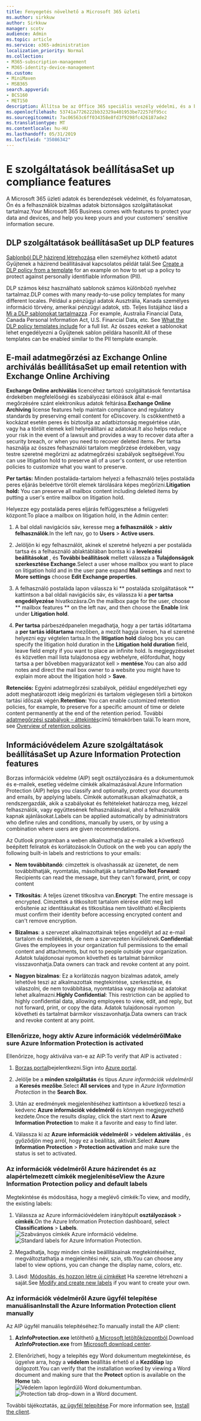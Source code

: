 ```yaml
---
title: Fenyegetés növelhető a Microsoft 365 üzleti
ms.author: sirkkuw
author: Sirkkuw
manager: scotv
audience: Admin
ms.topic: article
ms.service: o365-administration
localization_priority: Normal
ms.collection:
- M365-subscription-management
- M365-identity-device-management
ms.custom:
- MiniMaven
- MSB365
search.appverid:
- BCS160
- MET150
description: Állítsa be az Office 365 speciális veszély védelmi, és a bizalmas adatok védelme.
ms.openlocfilehash: 53741a7726222bb32329a401953be72257df95cc
ms.sourcegitcommit: 7ac06563c6ff034358e8fd3f9298fc426187ade2
ms.translationtype: MT
ms.contentlocale: hu-HU
ms.lasthandoff: 05/31/2019
ms.locfileid: "35086342"
---
```

# <a name="set-up-compliance-features"></a><span data-ttu-id="65990-103">E szolgáltatások beállítása</span><span class="sxs-lookup"><span data-stu-id="65990-103">Set up compliance features</span></span>

<span data-ttu-id="65990-104">A Microsoft 365 üzleti adatok és berendezések védelmét, és folyamatosan, Ön és a felhasználók bizalmas adatok biztonságos szolgáltatásokat tartalmaz.</span><span class="sxs-lookup"><span data-stu-id="65990-104">Your Microsoft 365 Business comes with features to protect your data and devices, and help you keep yours and your customers' sensitive information secure.</span></span>

## <a name="set-up-dlp-features"></a><span data-ttu-id="65990-105">DLP szolgáltatások beállítása</span><span class="sxs-lookup"><span data-stu-id="65990-105">Set up DLP features</span></span>

<span data-ttu-id="65990-106">[Sablonból DLP házirend létrehozása](https://support.office.com/article/59414438-99f5-488b-975c-5023f2254369) ellen személyhez köthető adatot Gyűjtenek a házirend beállításával kapcsolatos példát talál.</span><span class="sxs-lookup"><span data-stu-id="65990-106">See [Create a DLP policy from a template](https://support.office.com/article/59414438-99f5-488b-975c-5023f2254369) for an example on how to set up a policy to protect against personally identifiable information (PII).</span></span> 
  
<span data-ttu-id="65990-107">DLP számos kész használható sablonok számos különböző nyelvhez tartalmaz.</span><span class="sxs-lookup"><span data-stu-id="65990-107">DLP comes with many ready-to-use policy templates for many different locales.</span></span> <span data-ttu-id="65990-108">Például a pénzügyi adatok Ausztrália, Kanada személyes információ törvény, amerikai pénzügyi adatok, stb. Teljes listájához lásd a [Mi a DLP sablonokat tartalmazza](https://support.office.com/article/c2e588d3-8f4f-4937-a286-8c399f28953a) .</span><span class="sxs-lookup"><span data-stu-id="65990-108">For example, Australia Financial Data, Canada Personal Information Act, U.S. Financial Data, etc. See [What the DLP policy templates include](https://support.office.com/article/c2e588d3-8f4f-4937-a286-8c399f28953a) for a full list.</span></span> <span data-ttu-id="65990-109">Az összes ezeket a sablonokat lehet engedélyezni a Gyűjtenek sablon példára hasonlít.</span><span class="sxs-lookup"><span data-stu-id="65990-109">All of these templates can be enabled similar to the PII template example.</span></span> 
  
## <a name="set-up-email-retention-with-exchange-online-archiving"></a><span data-ttu-id="65990-110">E-mail adatmegőrzési az Exchange Online archiválás beállítása</span><span class="sxs-lookup"><span data-stu-id="65990-110">Set up email retention with Exchange Online Archiving</span></span>

 <span data-ttu-id="65990-111">**Exchange Online archiválás** licencéhez tartozó szolgáltatások fenntartása érdekében megfelelőségi és szabályozási előírások által e-mail megőrzésére szánt elektronikus adatok feltárása.</span><span class="sxs-lookup"><span data-stu-id="65990-111">**Exchange Online Archiving** license features help maintain compliance and regulatory standards by preserving email content for eDiscovery.</span></span> <span data-ttu-id="65990-112">Is csökkenthető a kockázat esetén peres és biztosítja az adatbiztonság megsértése után, vagy ha a törölt elemek kell helyreállítani az adatokat.</span><span class="sxs-lookup"><span data-stu-id="65990-112">It also helps reduce your risk in the event of a lawsuit and provides a way to recover data after a security breach, or when you need to recover deleted items.</span></span> <span data-ttu-id="65990-113">Per tartsa használja az összes felhasználói tartalom megőrzése érdekében, vagy testre szeretné megőrizni az adatmegőrzési szabályok segítségével.</span><span class="sxs-lookup"><span data-stu-id="65990-113">You can use litigation hold to preserve all of a user's content, or use retention policies to customize what you want to preserve.</span></span>
  
<span data-ttu-id="65990-114">**Per tartás:** Minden postaláda-tartalom helyezi a felhasználó teljes postaláda peres eljárás beleértve törölt elemek tárolására képes megőrizni.</span><span class="sxs-lookup"><span data-stu-id="65990-114">**Litigation hold:** You can preserve all mailbox content including deleted items by putting a user's entire mailbox on litigation hold.</span></span> 
    
<span data-ttu-id="65990-115">Helyezze egy postaláda peres eljárás felfüggesztése a felügyeleti központ:</span><span class="sxs-lookup"><span data-stu-id="65990-115">To place a mailbox on litigation hold, in the Admin center:</span></span>
    
1. <span data-ttu-id="65990-116">A bal oldali navigációs sáv, keresse meg **a felhasználók** \> **aktív felhasználók**.</span><span class="sxs-lookup"><span data-stu-id="65990-116">In the left nav, go to **Users** \> **Active users**.</span></span>
    
2. <span data-ttu-id="65990-117">Jelöljön ki egy felhasználót, akinek el szeretné helyezni a per postaláda tartsa és a felhasználó ablaktáblában bontsa ki a **levelezési beállításokat** , és **További beállítások** mellett válassza a **Tulajdonságok szerkesztése Exchange**.</span><span class="sxs-lookup"><span data-stu-id="65990-117">Select a user whose mailbox you want to place on litigation hold and in the user pane expand **Mail settings** and next to **More settings** choose **Edit Exchange properties**.</span></span>
    
3. <span data-ttu-id="65990-118">A felhasználó postaláda lapon válassza ki \*\* postaláda szolgáltatások \*\* kattintson a bal oldali navigációs sáv, és válassza ki a **per tartsa** **engedélyezése** hivatkozásra.</span><span class="sxs-lookup"><span data-stu-id="65990-118">On the mailbox page for the user, choose \*\* mailbox features \*\* on the left nav, and then choose the **Enable** link under **Litigation hold**.</span></span>
    
4. <span data-ttu-id="65990-119">**Per tartsa** párbeszédpanelen megadhatja, hogy a per tartás időtartama a **per tartás időtartama** mezőben, a mezőt hagyja üresen, ha el szeretné helyezni egy végtelen tartsa.</span><span class="sxs-lookup"><span data-stu-id="65990-119">In the **litigation hold** dialog box you can specify the litigation hold duration in the **Litigation hold duration** field, leave field empty if you want to place an infinite hold.</span></span> <span data-ttu-id="65990-120">Is megjegyzéseket és közvetlen mail lista tulajdonosa egy webhelyre, előfordulhat, hogy tartsa a per bővebben magyarázatot kell \> **mentése**.</span><span class="sxs-lookup"><span data-stu-id="65990-120">You can also add notes and direct the mail box owner to a website you might have to explain more about the litigation hold \> **Save**.</span></span>
    
<span data-ttu-id="65990-121">**Retenciós:** Egyéni adatmegőrzési szabályok, például engedélyezheti egy adott meghatározott ideig megőrizni és tartalom véglegesen törli a birtokon tartási időszak végén.</span><span class="sxs-lookup"><span data-stu-id="65990-121">**Retention:** You can enable customized retention policies, for example, to preserve for a specific amount of time or delete content permanently at the end of the retention period.</span></span> <span data-ttu-id="65990-122">További [adatmegőrzési szabályok – áttekintés](https://support.office.com/article/5e377752-700d-4870-9b6d-12bfc12d2423)című témakörben talál.</span><span class="sxs-lookup"><span data-stu-id="65990-122">To learn more, see [Overview of retention policies](https://support.office.com/article/5e377752-700d-4870-9b6d-12bfc12d2423).</span></span>

## <a name="set-up-azure-information-protection-features"></a><span data-ttu-id="65990-123">Információvédelem Azure szolgáltatások beállítása</span><span class="sxs-lookup"><span data-stu-id="65990-123">Set up Azure Information Protection features</span></span>

<span data-ttu-id="65990-124">Borzas információk védelme (AIP) segít osztályozására és a dokumentumok és e-mailek, esetleg védelme címkék alkalmazásával.</span><span class="sxs-lookup"><span data-stu-id="65990-124">Azure Information Protection (AIP) helps you classify and optionally, protect your documents and emails, by applying labels.</span></span> <span data-ttu-id="65990-125">Címkék automatikusan alkalmazhatók, a rendszergazdák, akik a szabályokat és feltételeket határozza meg, kézzel felhasználók, vagy együttesének felhasználásával, ahol a felhasználók kapnak ajánlásokat.</span><span class="sxs-lookup"><span data-stu-id="65990-125">Labels can be applied automatically by administrators who define rules and conditions, manually by users, or by using a combination where users are given recommendations.</span></span>

<span data-ttu-id="65990-126">Az Outlook programban a weben alkalmazhatja az e-mailek a következő beépített feliratok és korlátozások:</span><span class="sxs-lookup"><span data-stu-id="65990-126">In Outlook on the web you can apply the following built-in labels and restrictions to your emails:</span></span>
  
- <span data-ttu-id="65990-127">**Nem továbbítandó**: címzettek is olvashassák az üzenetet, de nem továbbíthatják, nyomtatás, másolhatják a tartalmat</span><span class="sxs-lookup"><span data-stu-id="65990-127">**Do Not Forward**: Recipients can read the message, but they can't forward, print, or copy content</span></span>
    
- <span data-ttu-id="65990-128">**Titkosítás**: A teljes üzenet titkosítva van.</span><span class="sxs-lookup"><span data-stu-id="65990-128">**Encrypt**: The entire message is encrypted.</span></span> <span data-ttu-id="65990-129">Címzettek a titkosított tartalom elérése előtt meg kell erősítenie az identitásukat és titkosítása nem távolítható el.</span><span class="sxs-lookup"><span data-stu-id="65990-129">Recipients must confirm their identity before accessing encrypted content and can't remove encryption.</span></span>
    
- <span data-ttu-id="65990-130">**Bizalmas**: a szervezet alkalmazottainak teljes engedélyt ad az e-mail tartalom és mellékletek, de nem a szervezeten kívülieknek.</span><span class="sxs-lookup"><span data-stu-id="65990-130">**Confidential**: Gives the employees in your organization full permissions to the email content and attachments, but not to people outside your organization.</span></span> <span data-ttu-id="65990-131">Adatok tulajdonosai nyomon követheti és tartalmat bármikor visszavonhatja.</span><span class="sxs-lookup"><span data-stu-id="65990-131">Data owners can track and revoke content at any point.</span></span>
    
- <span data-ttu-id="65990-132">**Nagyon bizalmas**: Ez a korlátozás nagyon bizalmas adatok, amely lehetővé teszi az alkalmazottak megtekintése, szerkesztése, és válaszolni, de nem továbbítása, nyomtatása vagy másolja az adatokat lehet alkalmazni.</span><span class="sxs-lookup"><span data-stu-id="65990-132">**Highly Confidential**: This restriction can be applied to highly confidential data, allowing employees to view, edit, and reply, but not forward, print, or copy the data.</span></span> <span data-ttu-id="65990-133">Adatok tulajdonosai nyomon követheti és tartalmat bármikor visszavonhatja.</span><span class="sxs-lookup"><span data-stu-id="65990-133">Data owners can track and revoke content at any point.</span></span>

### <a name="make-sure-azure-information-protection-is-activated"></a><span data-ttu-id="65990-134">Ellenőrizze, hogy aktív Azure információk védelméről</span><span class="sxs-lookup"><span data-stu-id="65990-134">Make sure Azure Information Protection is activated</span></span>

<span data-ttu-id="65990-135">Ellenőrizze, hogy aktiválva van-e az AIP:</span><span class="sxs-lookup"><span data-stu-id="65990-135">To verify that AIP is activated :</span></span>

1. <span data-ttu-id="65990-136">[Borzas portal](https://portal.azure.com/)bejelentkezni.</span><span class="sxs-lookup"><span data-stu-id="65990-136">Sign into [Azure portal](https://portal.azure.com/).</span></span>

2. <span data-ttu-id="65990-137">Jelölje be a **minden szolgáltatás** és típus *Azure információk védelméről* a **Keresés mezőbe**.</span><span class="sxs-lookup"><span data-stu-id="65990-137">Select **All services** and type in *Azure Information Protection* in the **Search Box**.</span></span>

3. <span data-ttu-id="65990-138">Után az eredmények megjelenítéséhez kattintson a következő teszi a kedvenc **Azure információk védelméről** és könnyen megjegyezhető kezdete.</span><span class="sxs-lookup"><span data-stu-id="65990-138">Once the results display, click the start next to **Azure Information Protection** to make it a favorite and easy to find later.</span></span>

4. <span data-ttu-id="65990-139">Válassza ki az **Azure információk védelméről** \> **védelem aktiválás** , és győződjön meg arról, hogy ez a beállítás, aktivált.</span><span class="sxs-lookup"><span data-stu-id="65990-139">Select **Azure Information Protection** \> **Protection activation** and make sure the status is set to activated.</span></span> 

### <a name="view-the-azure-information-protection-policy-and-default-labels"></a><span data-ttu-id="65990-140">Az információk védelméről Azure házirendet és az alapértelmezett címkék megjelenítése</span><span class="sxs-lookup"><span data-stu-id="65990-140">View the Azure Information Protection policy and default labels</span></span> 

<span data-ttu-id="65990-141">Megtekintése és módosítása, hogy a meglévő címkék:</span><span class="sxs-lookup"><span data-stu-id="65990-141">To view, and modify, the existing labels:</span></span>

1. <span data-ttu-id="65990-142">Válassza az Azure információvédelem irányítópult **osztályozások** \> **címkék**.</span><span class="sxs-lookup"><span data-stu-id="65990-142">On the Azure Information Protection dashboard, select **Classifications** \> **Labels**.</span></span> <br/><span data-ttu-id="65990-143">![Szabványos címkék Azure információ védelme.](media/AIPLabels.png)</span><span class="sxs-lookup"><span data-stu-id="65990-143">![Standard labels for Azure Information Protection.](media/AIPLabels.png)</span></span>

2. <span data-ttu-id="65990-144">Megadhatja, hogy minden címke beállításainak megtekintéséhez, megváltoztathatja a megjelenítési név, szín, stb.</span><span class="sxs-lookup"><span data-stu-id="65990-144">You can choose any label to view options, you can change the display name, colors, etc.</span></span>
 
3. <span data-ttu-id="65990-145">Lásd: [Módosítás, és hozzon létre új címkéket](https://docs.microsoft.com/azure/information-protection/infoprotect-tutorial-step2) Ha szeretne létrehozni a saját.</span><span class="sxs-lookup"><span data-stu-id="65990-145">See  [Modify and create new labels](https://docs.microsoft.com/azure/information-protection/infoprotect-tutorial-step2) if you want to create your own.</span></span> 

### <a name="install-the-azure-information-protection-client-manually"></a><span data-ttu-id="65990-146">Az információk védelméről Azure ügyfél telepítése manuálisan</span><span class="sxs-lookup"><span data-stu-id="65990-146">Install the Azure Information Protection client manually</span></span>

<span data-ttu-id="65990-147">Az AIP ügyfél manuális telepítéséhez:</span><span class="sxs-lookup"><span data-stu-id="65990-147">To manually install the AIP client:</span></span>

1. <span data-ttu-id="65990-148">**AzInfoProtection.exe** letölthető [a Microsoft letöltőközpontból](https://www.microsoft.com/download/details.aspx?id=53018).</span><span class="sxs-lookup"><span data-stu-id="65990-148">Download **AzInfoProtection.exe** from [Microsoft download center](https://www.microsoft.com/download/details.aspx?id=53018).</span></span>
 
2. <span data-ttu-id="65990-149">Ellenőrizheti, hogy a telepítés egy Word dokumentum megtekintése, és ügyelve arra, hogy a **védelem** beállítás érhető el a **Kezdőlap** lap dolgozott.</span><span class="sxs-lookup"><span data-stu-id="65990-149">You can verify that the installation worked by viewing a Word document and making sure that the **Protect** option is available on the **Home** tab.</span></span> <br/><span data-ttu-id="65990-150">![Védelem lapon legördülő Word dokumentumban.](media/Word_Protect.png)</span><span class="sxs-lookup"><span data-stu-id="65990-150">![Protection tab drop-down in a Word document.](media/Word_Protect.png)</span></span>

<span data-ttu-id="65990-151">További tájékoztatás, [az ügyfél telepítése](https://docs.microsoft.com/azure/information-protection/infoprotect-tutorial-step3).</span><span class="sxs-lookup"><span data-stu-id="65990-151">For more information see, [Install the client](https://docs.microsoft.com/azure/information-protection/infoprotect-tutorial-step3).</span></span>
